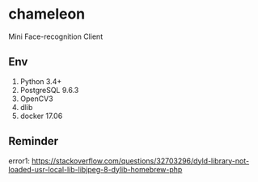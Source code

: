 # chameleon
Mini Face-recognition Client

## Env
1. Python 3.4+
2. PostgreSQL 9.6.3
4. OpenCV3
5. dlib
6. docker 17.06

## Reminder
error1: https://stackoverflow.com/questions/32703296/dyld-library-not-loaded-usr-local-lib-libjpeg-8-dylib-homebrew-php





